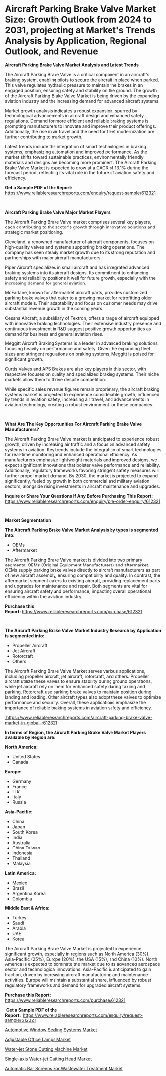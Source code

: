 <p><h1>Aircraft Parking Brake Valve Market Size: Growth Outlook from 2024 to 2031, projecting at Market's Trends Analysis by Application, Regional Outlook, and Revenue</h1></p><p><strong>Aircraft Parking Brake Valve Market Analysis and Latest Trends</strong></p>
<p><p>The Aircraft Parking Brake Valve is a critical component in an aircraft's braking system, enabling pilots to secure the aircraft in place when parked. This valve regulates hydraulic pressure to maintain the brakes in an engaged position, ensuring safety and stability on the ground. The growth of the Aircraft Parking Brake Valve Market is being driven by the expanding aviation industry and the increasing demand for advanced aircraft systems.</p><p>Market growth analysis indicates a robust expansion, spurred by technological advancements in aircraft design and enhanced safety regulations. Demand for more efficient and reliable braking systems is prompting manufacturers to innovate and improve their product offerings. Additionally, the rise in air travel and the need for fleet modernization are further contributing to market growth.</p><p>Latest trends include the integration of smart technologies in braking systems, emphasizing automation and improved performance. As the market shifts toward sustainable practices, environmentally friendly materials and designs are becoming more prominent. The Aircraft Parking Brake Valve Market is expected to grow at a CAGR of 13.1% during the forecast period, reflecting its vital role in the future of aviation safety and efficiency.</p></p>
<p><strong>Get a Sample PDF of the Report:&nbsp;</strong> <a href="https://www.reliableresearchreports.com/enquiry/request-sample/612321?utm_campaign=32&utm_medium=2&utm_source=Github&utm_content=ia&utm_term=30102024&utm_id=aircraft-parking-brake-valve">https://www.reliableresearchreports.com/enquiry/request-sample/612321</a></p>
<p>&nbsp;</p>
<p><strong>Aircraft Parking Brake Valve Major Market Players</strong></p>
<p><p>The Aircraft Parking Brake Valve market comprises several key players, each contributing to the sector's growth through innovative solutions and strategic market positioning. </p><p>Cleveland, a renowned manufacturer of aircraft components, focuses on high-quality valves and systems supporting braking operations. The company has seen steady market growth due to its strong reputation and partnerships with major aircraft manufacturers.</p><p>Piper Aircraft specializes in small aircraft and has integrated advanced braking systems into its aircraft designs. Its commitment to enhancing safety and reliability positions it well for future growth, especially with the increasing demand for general aviation.</p><p>McFarlane, known for aftermarket aircraft parts, provides customized parking brake valves that cater to a growing market for retrofitting older aircraft models. Their adaptability and focus on customer needs may drive substantial revenue growth in the coming years.</p><p>Cessna Aircraft, a subsidiary of Textron, offers a range of aircraft equipped with innovative braking technologies. Their extensive industry presence and continuous investment in R&D suggest positive growth opportunities as demand for business and general aviation rises.</p><p>Meggitt Aircraft Braking Systems is a leader in advanced braking solutions, focusing heavily on performance and safety. Given the expanding fleet sizes and stringent regulations on braking systems, Meggitt is poised for significant growth.</p><p>Curtis Valves and APS Brakes are also key players in this sector, with respective focuses on quality and specialized braking systems. Their niche markets allow them to thrive despite competition.</p><p>While specific sales revenue figures remain proprietary, the aircraft braking systems market is projected to experience considerable growth, influenced by trends in aviation safety, increasing air travel, and advancements in aviation technology, creating a robust environment for these companies.</p></p>
<p>&nbsp;</p>
<p><strong>What Are The Key Opportunities For Aircraft Parking Brake Valve Manufacturers?</strong></p>
<p><p>The Aircraft Parking Brake Valve market is anticipated to experience robust growth, driven by increasing air traffic and a focus on advanced safety systems in aviation. Key trends include the integration of smart technologies for real-time monitoring and enhanced operational efficiency. As manufacturers emphasize lightweight materials and improved designs, we expect significant innovations that bolster valve performance and reliability. Additionally, regulatory frameworks favoring stringent safety measures will further propel market demand. By 2030, the market is projected to expand significantly, fueled by growth in both commercial and military aviation sectors, alongside rising investments in aircraft maintenance and upgrades.</p></p>
<p><strong>Inquire or Share Your Questions If Any Before Purchasing This Report:</strong> <a href="https://www.reliableresearchreports.com/enquiry/pre-order-enquiry/612321?utm_campaign=32&utm_medium=2&utm_source=Github&utm_content=ia&utm_term=30102024&utm_id=aircraft-parking-brake-valve">https://www.reliableresearchreports.com/enquiry/pre-order-enquiry/612321</a></p>
<p>&nbsp;</p>
<p><strong>Market Segmentation</strong></p>
<p><strong>The Aircraft Parking Brake Valve Market Analysis by types is segmented into:</strong></p>
<p><ul><li>OEMs</li><li>Aftermarket</li></ul></p>
<p><p>The Aircraft Parking Brake Valve market is divided into two primary segments: OEMs (Original Equipment Manufacturers) and aftermarket. OEMs supply parking brake valves directly to aircraft manufacturers as part of new aircraft assembly, ensuring compatibility and quality. In contrast, the aftermarket segment caters to existing aircraft, providing replacement parts and upgrades for maintenance and repair. Both segments are vital for ensuring aircraft safety and performance, impacting overall operational efficiency within the aviation industry.</p></p>
<p><strong>Purchase this Report:&nbsp;</strong><a href="https://www.reliableresearchreports.com/purchase/612321?utm_campaign=32&utm_medium=2&utm_source=Github&utm_content=ia&utm_term=30102024&utm_id=aircraft-parking-brake-valve">https://www.reliableresearchreports.com/purchase/612321</a></p>
<p>&nbsp;</p>
<p><strong>The Aircraft Parking Brake Valve Market Industry Research by Application is segmented into:</strong></p>
<p><ul><li>Propeller Aircraft</li><li>Jet Aircraft</li><li>Rotorcraft</li><li>Others</li></ul></p>
<p><p>The Aircraft Parking Brake Valve Market serves various applications, including propeller aircraft, jet aircraft, rotorcraft, and others. Propeller aircraft utilize these valves to ensure stability during ground operations, while jet aircraft rely on them for enhanced safety during taxiing and parking. Rotorcraft use parking brake valves to maintain position during landing and loading. Other aircraft types also adopt these valves to optimize performance and security. Overall, these applications emphasize the importance of reliable braking systems in aviation safety and efficiency.</p></p>
<p><a href="https://www.reliableresearchreports.com/aircraft-parking-brake-valve-market-in-global-r612321?utm_campaign=32&utm_medium=2&utm_source=Github&utm_content=ia&utm_term=30102024&utm_id=aircraft-parking-brake-valve">&nbsp;https://www.reliableresearchreports.com/aircraft-parking-brake-valve-market-in-global-r612321</a></p>
<p><strong>In terms of Region, the Aircraft Parking Brake Valve Market Players available by Region are:</strong></p>
<p>
    <p> <strong> North America: </strong>
        <ul>
            <li>United States</li>
            <li>Canada</li>
        </ul>
        </p> 
    <p> <strong> Europe: </strong>
        <ul>
            <li>Germany</li>
            <li>France</li>
            <li>U.K.</li>
            <li>Italy</li>
            <li>Russia</li>
        </ul>
        </p> 
    <p> <strong> Asia-Pacific: </strong>
        <ul>
            <li>China</li>
            <li>Japan</li>
            <li>South Korea</li>
            <li>India</li>
            <li>Australia</li>
            <li>China Taiwan</li>
            <li>Indonesia</li>
            <li>Thailand</li>
            <li>Malaysia</li>
        </ul>
        </p> 
    <p> <strong> Latin America: </strong>
        <ul>
            <li>Mexico</li>
            <li>Brazil</li>
            <li>Argentina Korea</li>
            <li>Colombia</li>
        </ul>
        </p> 
    <p> <strong> Middle East & Africa: </strong>
        <ul>
            <li>Turkey</li>
            <li>Saudi</li>
            <li>Arabia</li>
            <li>UAE</li>
            <li>Korea</li>
        </ul>
    </p>
    </p>
<p><p>The Aircraft Parking Brake Valve Market is projected to experience significant growth, especially in regions such as North America (30%), Asia-Pacific (25%), Europe (20%), the USA (15%), and China (10%). North America is expected to dominate the market due to its advanced aerospace sector and technological innovations. Asia-Pacific is anticipated to gain traction, driven by increasing aircraft manufacturing and maintenance activities. Europe will maintain a substantial share, influenced by robust regulatory frameworks and demand for upgraded aircraft systems.</p></p>
<p><strong>Purchase this Report: </strong><a href="https://www.reliableresearchreports.com/purchase/612321?utm_campaign=32&utm_medium=2&utm_source=Github&utm_content=ia&utm_term=30102024&utm_id=aircraft-parking-brake-valve">https://www.reliableresearchreports.com/purchase/612321</a></p>
<p>&nbsp;<strong>Get a Sample PDF of the Report:&nbsp;&nbsp;</strong><a href="https://www.reliableresearchreports.com/enquiry/request-sample/612321?utm_campaign=32&utm_medium=2&utm_source=Github&utm_content=ia&utm_term=30102024&utm_id=aircraft-parking-brake-valve">https://www.reliableresearchreports.com/enquiry/request-sample/612321</a></p>
<p><strong></strong></p>
<p><p><a href="https://www.linkedin.com/pulse/automotive-window-sealing-systems-market-report-product-type-pkbme?utm_campaign=32&utm_medium=2&utm_source=Github&utm_content=ia&utm_term=30102024&utm_id=aircraft-parking-brake-valve">Automotive Window Sealing Systems Market</a></p><p><a href="https://www.linkedin.com/pulse/adjustable-office-lamps-market-report-product-type-end-h9jmc?utm_campaign=32&utm_medium=2&utm_source=Github&utm_content=ia&utm_term=30102024&utm_id=aircraft-parking-brake-valve">Adjustable Office Lamps Market</a></p><p><a href="https://issuu.com/reportprime-2/docs/water-jet-stone-cutting-machine-mar_8468ec66811132?utm_campaign=32&utm_medium=2&utm_source=Github&utm_content=ia&utm_term=30102024&utm_id=aircraft-parking-brake-valve">Water-jet Stone Cutting Machine Market</a></p><p><a href="https://issuu.com/reportprime-2/docs/single-axis-water-jet-cutting-head-_07cec2bde46455?utm_campaign=32&utm_medium=2&utm_source=Github&utm_content=ia&utm_term=30102024&utm_id=aircraft-parking-brake-valve">Single-axis Water-jet Cutting Head Market</a></p><p><a href="https://github.com/fendtankandh/Market-Research-Report-List-1/blob/main/automatic-bar-screens-for-wastewater-treatment-market.md?utm_campaign=32&utm_medium=2&utm_source=Github&utm_content=ia&utm_term=30102024&utm_id=aircraft-parking-brake-valve">Automatic Bar Screens For Wastewater Treatment Market</a></p></p>